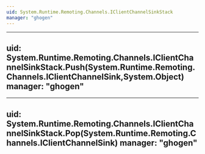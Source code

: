 ```yaml
---
uid: System.Runtime.Remoting.Channels.IClientChannelSinkStack
manager: "ghogen"
---
```


---
uid: System.Runtime.Remoting.Channels.IClientChannelSinkStack.Push(System.Runtime.Remoting.Channels.IClientChannelSink,System.Object)
manager: "ghogen"
---

---
uid: System.Runtime.Remoting.Channels.IClientChannelSinkStack.Pop(System.Runtime.Remoting.Channels.IClientChannelSink)
manager: "ghogen"
---
